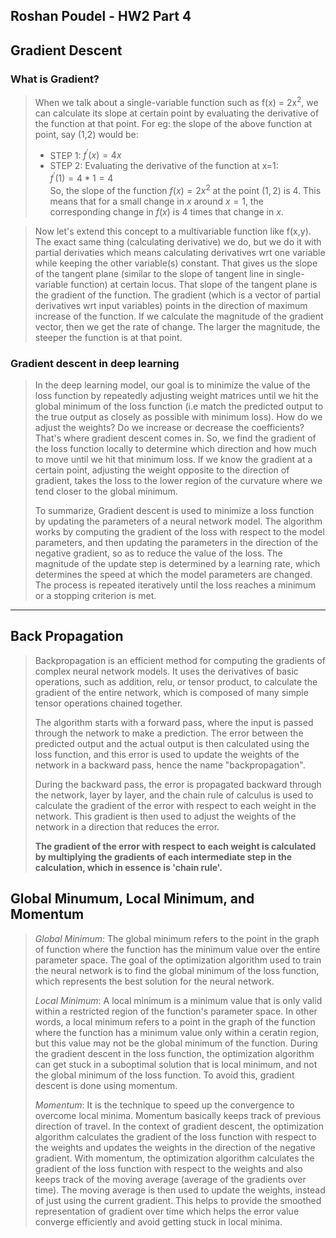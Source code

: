 ## Roshan Poudel - HW2 Part 4


## Gradient Descent

### What is Gradient?
> When we talk about a single-variable function such as f(x) = 2x<sup>2</sup>, we can calculate its slope at certain point by evaluating the derivative of the function at that point. For eg: the slope of the above function at point, say (1,2) would be:<br>
> - STEP 1:  $f^ \prime (x)=4x$<br>
> - STEP 2: Evaluating the derivative of the function at x=1:<br> $f^\prime(1)=4*1=4$<br> So, the slope of the function $f(x) = 2x^2$ at the point $(1, 2)$ is $4$. This means that for a small change in $x$ around $x = 1$, the corresponding change in $f(x)$ is $4$ times that change in $x$.

> Now let's extend this concept to a multivariable function like f(x,y). The exact same thing (calculating derivative) we do, but we do it with partial derivaties which means calculating derivatives wrt one variable while keeping the other variable(s) constant. That gives us the slope of the tangent plane (similar to the slope of tangent line in single-variable function) at certain locus. That slope of the tangent plane is the gradient of the function. The gradient (which is a vector of partial derivatives wrt input variables) points in the direction of maximum increase of the function. If we calculate the magnitude of the gradient vector, then we get the rate of change. The larger the magnitude, the steeper the function is at that point.

### Gradient descent in deep learning

> In the deep learning model, our goal is to minimize the value of the loss function by repeatedly adjusting weight matrices until we hit the global minimum of the loss function (i.e match the predicted output to the true output as closely as possible with minimum loss). How do we adjust the weights? Do we increase or decrease the coefficients?<br>
> That's where gradient descent comes in. So, we find the gradient of the loss function locally to determine which direction and how much to move until we hit that minimum loss. If we know the gradient at a certain point, adjusting the weight opposite to the direction of gradient, takes the loss to the lower region of the curvature where we tend closer to the global minimum.
>
> To summarize, Gradient descent is used to minimize a loss function by updating the parameters of a neural network model. The algorithm works by computing the gradient of the loss with respect to the model parameters, and then updating the parameters in the direction of the negative gradient, so as to reduce the value of the loss. The magnitude of the update step is determined by a learning rate, which determines the speed at which the model parameters are changed. The process is repeated iteratively until the loss reaches a minimum or a stopping criterion is met.

---

## Back Propagation

> Backpropagation is an efficient method for computing the gradients of complex neural network models. It uses the derivatives of basic operations, such as addition, relu, or tensor product, to calculate the gradient of the entire network, which is composed of many simple tensor operations chained together.
>  
> The algorithm starts with a forward pass, where the input is passed through the network to make a prediction. The error between the predicted output and the actual output is then calculated using the loss function, and this error is used to update the weights of the network in a backward pass, hence the name "backpropagation". 
> 
> During the backward pass, the error is propagated backward through the network, layer by layer, and the chain rule of calculus is used to calculate the gradient of the error with respect to each weight in the network. This gradient is then used to adjust the weights of the network in a direction that reduces the error. 
>
>**The gradient of the error with respect to each weight is calculated by multiplying the gradients of each intermediate step in the calculation, which in essence is 'chain rule'.**


## Global Minumum, Local Minimum, and Momentum

> *Global Minimum*: The global minimum refers to the point in the graph of function where the function has the minimum value over the entire parameter space. The goal of the optimization algorithm used to train the neural network is to find the global minimum of the loss function, which represents the best solution for the neural network.
>
> *Local Minimum*: A local minimum is a minimum value that is only valid within a restricted region of the function's parameter space.
> In other words, a local minimum refers to a point in the graph of the function where the function has a minimum value only within a ceratin region, but this value may not be the global minimum of the function. During the gradient descent in the loss function, the optimization algorithm can get stuck in a suboptimal solution that is local minimum, and not the global minimum of the loss function. To avoid this, gradient descent is done using momentum.
>
> *Momentum*: It is the technique to speed up the convergence to overcome local minima. Momentum basically keeps track of previous direction of travel. In the context of gradient descent, the optimization algorithm calculates the gradient of the loss function with respect to the weights and updates the weights in the direction of the negative gradient. With momentum, the optimization algorithm calculates the gradient of the loss function with respect to the weights and also keeps track of the moving average (average of the gradients over time). The moving average is then used to update the weights, instead of just using the current gradient. This helps to provide the smoothed representation of gradient over time which helps the error value converge efficiently and avoid getting stuck in local minima.
